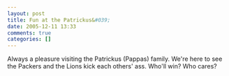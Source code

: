 ```yaml
---
layout: post
title: Fun at the Patrickus&#039;
date: 2005-12-11 13:33
comments: true
categories: []
---
```

Always a pleasure visiting the Patrickus (Pappas)  family. We're here to see the Packers and the Lions kick each others' ass. Who'll win? Who cares?
